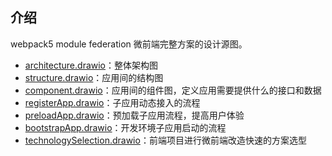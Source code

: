 ## 介绍

webpack5 module federation 微前端完整方案的设计源图。

- [architecture.drawio](https://viewer.diagrams.net/?highlight=0000ff&layers=1&nav=1&title=architecture.drawio#Uhttps%3A%2F%2Fraw.githubusercontent.com%2Fzhuoooo%2Fdoodles%2Fmain%2FmicroFrontend%2Farchitecture.drawio)：整体架构图
- [structure.drawio](https://viewer.diagrams.net/?tags=%7B%7D&highlight=0000ff&layers=1&nav=1&title=structure.drawio#Uhttps%3A%2F%2Fraw.githubusercontent.com%2Fzhuoooo%2Fdoodles%2Fmain%2FmicroFrontend%2Fstructure.drawio)：应用间的结构图
- [component.drawio](https://viewer.diagrams.net/?highlight=0000ff&layers=1&nav=1&title=component.drawio#Uhttps%3A%2F%2Fraw.githubusercontent.com%2Fzhuoooo%2Fdoodles%2Fmain%2FmicroFrontend%2Fcomponent.drawio)：应用间的组件图，定义应用需要提供什么的接口和数据
- [registerApp.drawio](https://viewer.diagrams.net/?highlight=0000ff&layers=1&nav=1&title=registerApp.drawio#Uhttps%3A%2F%2Fraw.githubusercontent.com%2Fzhuoooo%2Fdoodles%2Fmain%2FmicroFrontend%2FregisterApp.drawio)：子应用动态接入的流程
- [preloadApp.drawio](https://viewer.diagrams.net/?tags=%7B%7D&highlight=0000ff&layers=1&nav=1&page-id=jKJeARBVd8MqEyFVBEXD&title=preloadApp.drawio#Uhttps%3A%2F%2Fraw.githubusercontent.com%2Fzhuoooo%2Fdoodles%2Fmain%2FmicroFrontend%2FpreloadApp.drawio)：预加载子应用流程，提高用户体验
- [bootstrapApp.drawio](https://viewer.diagrams.net/?tags=%7B%7D&highlight=0000ff&layers=1&nav=1&title=bootstrapApp.drawio#Uhttps%3A%2F%2Fraw.githubusercontent.com%2Fzhuoooo%2Fdoodles%2Fmain%2FmicroFrontend%2FbootstrapApp.drawio)：开发环境子应用启动的流程
- [technologySelection.drawio](https://viewer.diagrams.net/?tags=%7B%7D&highlight=0000ff&layers=1&nav=1&title=technologySelection.drawio#Uhttps%3A%2F%2Fraw.githubusercontent.com%2Fzhuoooo%2Fdoodles%2Fmain%2FmicroFrontend%2FtechnologySelection.drawio)：前端项目进行微前端改造快速的方案选型

